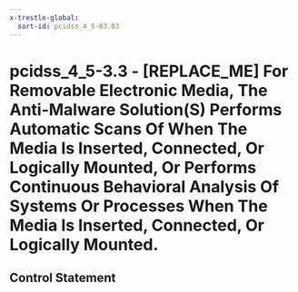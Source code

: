 ```yaml
---
x-trestle-global:
  sort-id: pcidss_4_5-03.03
---
```


# pcidss_4_5-3.3 - \[REPLACE_ME\] For Removable Electronic Media, The Anti-Malware Solution(S) Performs Automatic Scans Of When The Media Is Inserted, Connected, Or Logically Mounted, Or Performs Continuous Behavioral Analysis Of Systems Or Processes When The Media Is Inserted, Connected, Or Logically Mounted.

## Control Statement
